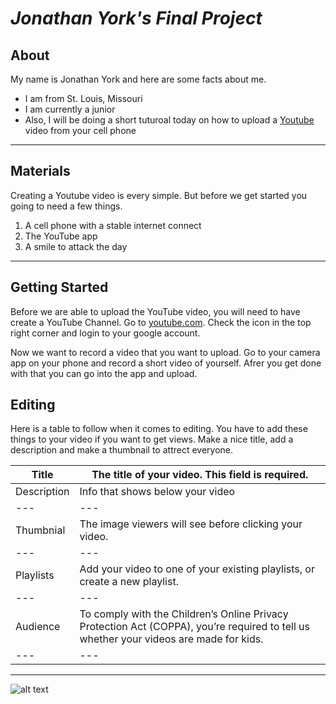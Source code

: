 # *Jonathan York's Final Project*
## About
My name is Jonathan York and here are some facts about me. 
- I am from St. Louis, Missouri 
- I am currently a junior 
- Also, I will be doing a short tuturoal today on how to upload a [Youtube](http://www.youtube.com) video from your cell phone
___

## Materials

Creating a Youtube video is every simple.  But before we get started you going to need a few things. 

1. A cell phone with a stable internet connect
2. The YouTube app
3. A smile to attack the day

___
## Getting Started

Before we are able to upload the YouTube video, you will need to have create a YouTube Channel. Go to [youtube.com](http://youtube.com). Check the icon in the top right corner and login to your google account.

Now we want to record a video that you want to upload.  Go to your camera app on your phone and record a short video of yourself.  Afrer you get done with that you can go into the app and upload.

## Editing 

Here is a table to follow when it comes to editing.  You have to add these things to your video if you want to get views.  Make a nice title, add a description and make a thumbnail to attrect everyone.

| Title | The title of your video. This field is required.                |
| ---   | --- |
| Description | Info that shows below your video |
| --- | --- |
| Thumbnial | The image viewers will see before clicking your video. |
| --- | --- |
| Playlists | Add your video to one of your existing playlists, or create a new playlist. |
| --- | --- | 
| Audience | To comply with the Children’s Online Privacy Protection Act (COPPA), you’re required to tell us whether your videos are made for kids. |
| --- | --- |



___

![alt text](http://picsum.photos/200/200)



